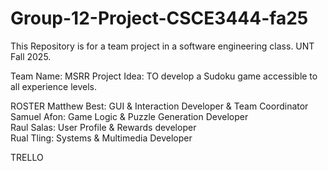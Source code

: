 # Group-12-Project-CSCE3444-fa25
This Repository is for a team project in a software engineering class. UNT Fall 2025.

Team Name: MSRR
Project Idea: TO develop a Sudoku game accessible to all experience levels.

ROSTER 
Matthew Best: GUI & Interaction Developer & Team Coordinator
Samuel Afon: Game Logic & Puzzle Generation Developer  
Raul Salas: User Profile & Rewards developer   
Rual Tling: Systems & Multimedia Developer 

TRELLO
